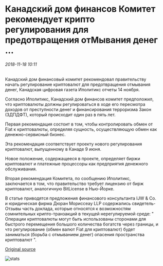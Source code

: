 # Канадский дом финансов Комитет рекомендует крипто регулирования для предотвращения отМывания денег ...

###### 2018-11-18 10:11

Канадский дом финансовый комитет рекомендовал правительству начать регулирование криптовалют для предотвращения отмывания денег, Канадская цифровая газета Иполитикс отчеты 14 ноября.

Согласно Иполитикс, Канадский дом финансов комитет предположил, что криптовалюты должны регулироваться в ходе его пересмотра доходов от преступности денег и финансирования терроризма Закон (ЗДПДФТ), который происходит один раз в пять лет.

Первая рекомендация состоит в том, чтобы контролировать обмен от Fiat к криптовалюты, определяя сущность, осуществляющую обмен как денежно-сервисный бизнес.

Эта рекомендация соответствует проекту нового регулирования криптовалют, выпущенному в Канаде 9 июня.

Новое положение, содержащееся в проекте, определяет биржи криптовалют и платежные процессоры как предприятия денежного обслуживания.

Вторая рекомендация Комитета, по сообщению Иполитикс, заключается в том, что правительство требует лицензию от бирж криптовалют, аналогичную BitLicense в Нью-Йорке.

В статье приводятся предложения финансового консультанта IJW & Co. и юридическая фирма Дюран Мориссеау LLP содержались свидетель-Отзывы часть доклада, которые относятся к возможностям сомнительных крипто-транзакций в текущей нерегулируемой среде: " Операции криптовалюты могут быть использованы сторонами для быстрого перемещения большого количества богатств через границы, и что регулирование (обмен валют Fiat для криптовалют) будет заниматься (борьба с отмыванием денег) опасения пространства криптовалют ".

[Original source](https://cointelegraph.com/news/canadian-house-finance-committee-recommends-crypto-regulation-to-prevent-money-laundering)

![stats](https://c.statcounter.com/11760860/0/a89fa40b/1/ "stats")